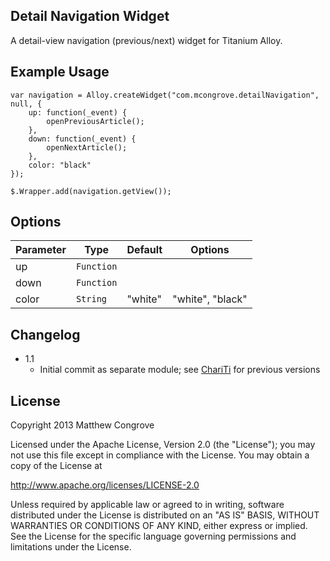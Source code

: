 Detail Navigation Widget
-------------------
A detail-view navigation (previous/next) widget for Titanium Alloy.

Example Usage
-------------

	var navigation = Alloy.createWidget("com.mcongrove.detailNavigation", null, {
		up: function(_event) {
			openPreviousArticle();
		},
		down: function(_event) {
			openNextArticle();
		},
		color: "black"
	});
	
	$.Wrapper.add(navigation.getView());

Options
-------
Parameter | Type       | Default | Options          |
----------|------------|---------|------------------|
up        | `Function` |         |                  |
down      | `Function` |         |                  |
color     | `String`   | "white" | "white", "black" |

Changelog
---------
* 1.1
	* Initial commit as separate module; see [ChariTi](https://github.com/mcongrove/ChariTi/tree/master/app/widgets) for previous versions

License
-------

Copyright 2013 Matthew Congrove

Licensed under the Apache License, Version 2.0 (the "License");
you may not use this file except in compliance with the License.
You may obtain a copy of the License at

   http://www.apache.org/licenses/LICENSE-2.0

Unless required by applicable law or agreed to in writing, software
distributed under the License is distributed on an "AS IS" BASIS,
WITHOUT WARRANTIES OR CONDITIONS OF ANY KIND, either express or implied.
See the License for the specific language governing permissions and
limitations under the License.